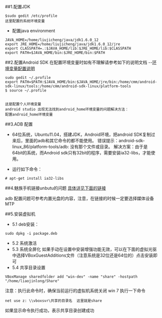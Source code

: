 ##1.配置JDK
```
$sudo gedit /etc/profile
这里配置的系统环境变量
```
* 配置java environment
```
JAVA_HOME=/home/liujicheng/java/jdk1.6.0_12
export JRE_HOME=/home/liujicheng/java/jdk1.6.0_12/jre
export CLASSPATH=.:$JAVA_HOME/lib:$JRE_HOME/lib:$CLASSPATH
export PATH=$JAVA_HOME/bin:$JRE_HOME/bin:$PATH

```

##2.配置Android SDK
在配置环境变量时如有不理解请参考如下的说明文档
--[环境变量配置说明](http://www.cnblogs.com/bluestorm/archive/2012/10/12/2721210.html)

```
sudo gedit ~/.profile
export PATH=$PATH:$JAVA_HOME/bin:$JAVA_HOME/jre/bin:/home/cmm/android-sdk-linux/tools:/home/cmm/android-sdk-linux/platform-tools
$ source ~/.profile


这是配置个人环境变量
android studio 出现无法找到android_home环境变量的问题解决方法：
配置android_home环境变量
```


##3.ADB 配置
*  64位系统，Ubuntu11.04，搭建JDK，Android环境，把android SDK复制过来后，里面的adb和其它命令的都不能使用。
错误提示：android-sdk-linux_86/platform-tools/adb: 没有那个文件或目录。
解决方案：由于是64bit的系统，而Android sdk只有32bit的程序，需要安装ia32-libs，才能使用。

* 运行如下命令：
```
# apt-get install ia32-libs
```


##4.魅族手机链接unbutu的问题
[具体详见下面的链接](http://jingyan.baidu.com/article/a3761b2ba329571576f9aa09.html)

adb 配置问题可参考内置光盘的内容，注意，在链接的时候一定要选择媒体设备MTP


##5.安装虚拟机
* 5.1 deb安装：
```
sudo dpkg -i package.deb
```


* 5.2 系统激活
* 5.3 系统全屏化
如果手动在设置中安装增强功能无效，可以在下面的虚拟光驱中选择VBoxGuestAdditions文件（注意系统是32位还是64位的）点击安装即可
* 5.4 共享目录设置

```
VBoxManage sharedfolder add "win-dev" -name "share" -hostpath "/home/liaojinlong/Share"
```

注意：执行此命令时，确保当前运行的虚拟机系统关闭
win 7 执行一下命令
```
net use z: \\vboxsvr\共享的目录名  这里就是share
```
如果显示命令执行成功，表示共享目录创建成功
